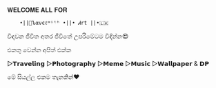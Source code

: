 𝐖𝐄𝐋𝐂𝐎𝐌𝐄 𝐀𝐋𝐋 𝐅𝐎𝐑

        •||👣Ꮦανєℓʷⁱᵗʰ •||• Ꮧrt ||•🇱🇰

විඳවන ජීවිත අතර ජීවිතේ උපරිමේටම විඳින්න😍

එකතු වෙන්න අපිත් එක්ක

▷𝗧𝗿𝗮𝘃𝗲𝗹𝗶𝗻𝗴
▷𝗣𝗵𝗼𝘁𝗼𝗴𝗿𝗮𝗽𝗵𝘆
▷𝗠𝗲𝗺𝗲
▷𝗠𝘂𝘀𝗶𝗰 
▷𝗪𝗮𝗹𝗹𝗽𝗮𝗽𝗲𝗿 & 𝗗𝗣

මේ සියල්ල එකම තැනකින්❤️
